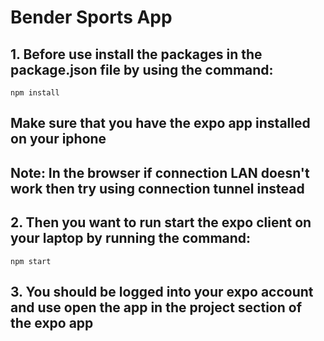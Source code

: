 # Bender Sports App

## 1. Before use install the packages in the package.json file by using the command:
```
npm install
```
## Make sure that you have the expo app installed on your iphone
## Note: In the browser if **connection LAN** doesn't work then try using **connection tunnel** instead

## 2. Then you want to run start the expo client on your laptop by running the command:
```
npm start
```

## 3. You should be logged into your expo account and use open the app in the project section of the expo app





